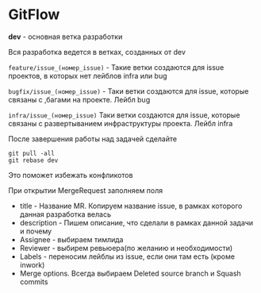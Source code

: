 # GitFlow
**dev** - основная ветка разработки

Вся разработка ведется в ветках, созданных от dev


`feature/issue_(номер_issue)` - Такие ветки создаются для issue проектов, в которых нет лейблов infra или bug

`bugfix/issue_(номер_issue)` - Таки ветки создаются для issue, которые связаны с ,багами на проекте. Лейбл bug

`infra/issue_(номер_issue)` Таки ветки создаются для issue, которые связаны с развертыванием инфраструктуры проекта. Лейбл infra

После завершения работы над задачей  сделайте 
```
git pull -all
git rebase dev
```
Это поможет избежать конфликотов 

При открытии MergeRequest заполняем поля

- title - Название MR. Копируем название issue, в рамках которого данная разработка велась
- description - Пишем описание, что сделали в рамках данной задачи и почему 
- Assignee - выбираем тимлида
- Reviewer - выбирем ревьюера(по желанию и необходимости)
- Labels - переносим лейблы из issue, если они там есть (кроме inwork)
- Merge options. Всегда выбираем Deleted source branch и Squash commits 
